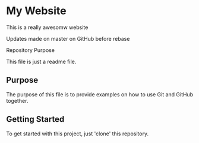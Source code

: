 # My Website

This is a really awesomw website

Updates made on master on GitHub before rebase


Repository Purpose

This file is just a readme file.

## Purpose

The purpose of this file is to provide examples
on how to use Git and GitHub together.

## Getting Started

To get started with this project, just 'clone' this repository.
